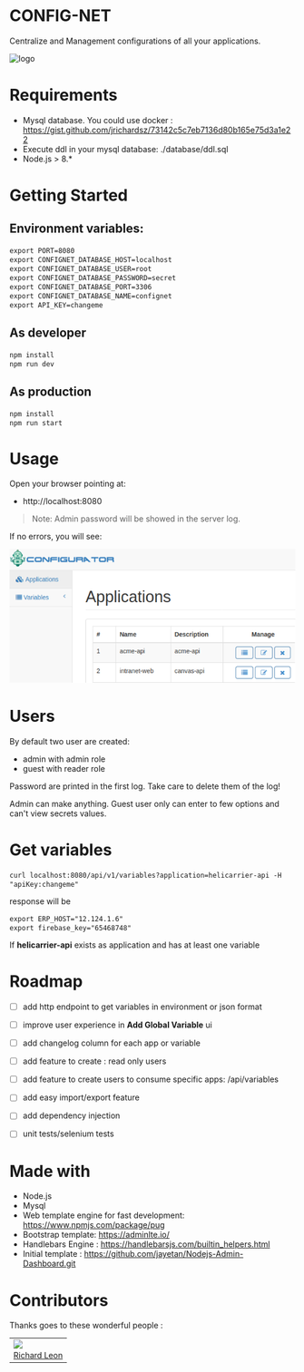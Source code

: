 # CONFIG-NET

Centralize and Management configurations of all your applications.

![logo](./logo/logo-1.0.0.png)

# Requirements

- Mysql database. You could use docker : https://gist.github.com/jrichardsz/73142c5c7eb7136d80b165e75d3a1e22
- Execute ddl in your mysql database: ./database/ddl.sql
- Node.js > 8.*

# Getting Started

## Environment variables:

```
export PORT=8080
export CONFIGNET_DATABASE_HOST=localhost
export CONFIGNET_DATABASE_USER=root
export CONFIGNET_DATABASE_PASSWORD=secret
export CONFIGNET_DATABASE_PORT=3306
export CONFIGNET_DATABASE_NAME=confignet
export API_KEY=changeme
```

## As developer

```
npm install
npm run dev
```

## As production

```
npm install
npm run start
```

# Usage

Open your browser pointing at:

- http://localhost:8080

> Note: Admin password will be showed in the server log.

If no errors, you will see:

![home](./logo/home.png)

# Users

By default two user are created:

- admin with admin role
- guest with reader role

Password are printed in the first log. Take care to delete them of the log!

Admin can make anything. Guest user only can enter to few options and can't view secrets values.


# Get variables

```
curl localhost:8080/api/v1/variables?application=helicarrier-api -H "apiKey:changeme"
```

response will be

```
export ERP_HOST="12.124.1.6"
export firebase_key="65468748"
```

If **helicarrier-api** exists as application and has at least one variable

# Roadmap

- [ ] add http endpoint to get variables in environment or json format
- [ ] improve user experience in **Add Global Variable** ui
- [ ] add changelog column for each app or variable
- [ ] add feature to create : read only users
- [ ] add feature to create users to consume specific apps: /api/variables
- [ ] add easy import/export feature
- [ ] add dependency injection
- [ ] unit tests/selenium tests


# Made with

- Node.js
- Mysql
- Web template engine for fast development: https://www.npmjs.com/package/pug
- Bootstrap template: https://adminlte.io/
- Handlebars Engine : https://handlebarsjs.com/builtin_helpers.html
- Initial template : https://github.com/jayetan/Nodejs-Admin-Dashboard.git


# Contributors

Thanks goes to these wonderful people :

<table>
  <tbody>
    <td>
      <img src="https://avatars0.githubusercontent.com/u/3322836?s=460&v=4" width="100px;"/>
      <br />
      <label><a href="http://jrichardsz.github.io/">Richard Leon</a></label>
      <br />
    </td>    
  </tbody>
</table>
